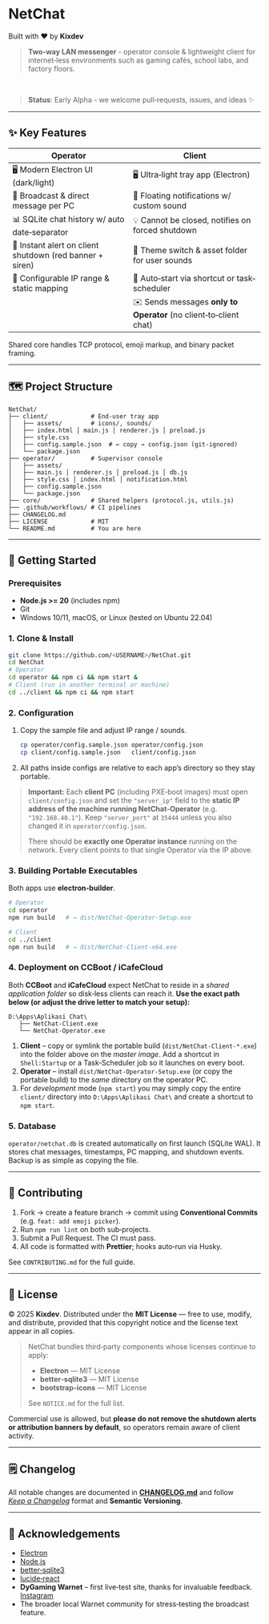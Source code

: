 # NetChat

Built with ❤️ by **Kixdev**

> **Two‑way LAN messenger** - operator console & lightweight client for internet‑less environments such as gaming cafés, school labs, and factory floors.



    

> **Status**: Early Alpha - we welcome pull‑requests, issues, and ideas ✨

---

## ✨ Key Features

| Operator                                                 | Client                                                            |
| -------------------------------------------------------- | ----------------------------------------------------------------- |
| 🖥️ Modern Electron UI (dark/light)                      | 🖥️ Ultra‑light tray app (Electron)                                |
| 📢 Broadcast & direct message per PC                     | 🔔 Floating notifications w/ custom sound                         |
| 📊 SQLite chat history w/ auto date‑separator            | 💡 Cannot be closed, notifies on forced shutdown                  |
| 🛑 Instant alert on client shutdown (red banner + siren) | 🎨 Theme switch & asset folder for user sounds                    |
| 📁 Configurable IP range & static mapping                | 🚀 Auto‑start via shortcut or task‐scheduler                      |
|                                                          | ✉️ Sends messages **only to Operator** (no client‑to‑client chat) |

Shared core handles TCP protocol, emoji markup, and binary packet framing.

---

## 🗺️ Project Structure

```
NetChat/
├── client/            # End‑user tray app
│   ├── assets/        # icons/, sounds/
│   ├── index.html │ main.js │ renderer.js │ preload.js
│   ├── style.css
│   ├── config.sample.json  # ← copy → config.json (git‑ignored)
│   └── package.json
├── operator/          # Supervisor console
│   ├── assets/
│   ├── main.js │ renderer.js │ preload.js │ db.js
│   ├── style.css │ index.html │ notification.html
│   ├── config.sample.json
│   └── package.json
├── core/              # Shared helpers (protocol.js, utils.js)
├── .github/workflows/ # CI pipelines
├── CHANGELOG.md
├── LICENSE            # MIT
└── README.md          # You are here
```

---

## 🚀 Getting Started

### Prerequisites

- **Node.js >= 20** (includes npm)
- Git
- Windows 10/11, macOS, or Linux (tested on Ubuntu 22.04)

### 1. Clone & Install

```bash
git clone https://github.com/<USERNAME>/NetChat.git
cd NetChat
# Operator
cd operator && npm ci && npm start &
# Client (run in another terminal or machine)
cd ../client && npm ci && npm start
```

### 2. Configuration

1. Copy the sample file and adjust IP range / sounds.
   ```bash
   cp operator/config.sample.json operator/config.json
   cp client/config.sample.json   client/config.json
   ```
2. All paths inside configs are relative to each app’s directory so they stay portable.

> **Important:** Each **client PC** (including PXE‑boot images) must open `client/config.json` and set the `"server_ip"` field to the **static IP address of the machine running NetChat‑Operator** (e.g. `"192.168.40.1"`). Keep `"server_port"` at `35444` unless you also changed it in `operator/config.json`.
>
> There should be **exactly one Operator instance** running on the network. Every client points to that single Operator via the IP above.

### 3. Building Portable Executables

Both apps use **electron‑builder**.

```bash
# Operator
cd operator
npm run build   # → dist/NetChat‑Operator‑Setup.exe

# Client
cd ../client
npm run build   # → dist/NetChat‑Client‑x64.exe
```

### 4. Deployment on CCBoot / iCafeCloud

Both **CCBoot** and **iCafeCloud** expect NetChat to reside in a *shared application folder* so disk‑less clients can reach it. **Use the exact path below (or adjust the drive letter to match your setup):**

```text
D:\Apps\Aplikasi Chat\
   ├── NetChat-Client.exe
   └── NetChat-Operator.exe
```

1. **Client** – copy or symlink the portable build (`dist/NetChat-Client-*.exe`) into the folder above on the *master image*. Add a shortcut in `Shell:Startup` or a Task‑Scheduler job so it launches on every boot.
2. **Operator** – install `dist/NetChat-Operator-Setup.exe` (or copy the portable build) to the *same* directory on the operator PC.
3. For *development* mode (`npm start`) you may simply copy the entire `client/` directory into `D:\Apps\Aplikasi Chat\` and create a shortcut to `npm start`.

### 5. Database

`operator/netchat.db` is created automatically on first launch (SQLite WAL).  It stores chat messages, timestamps, PC mapping, and shutdown events.  Backup is as simple as copying the file.

---

## 🤝 Contributing

1. Fork → create a feature branch → commit using **Conventional Commits** (e.g. `feat: add emoji picker`).
2. Run `npm run lint` on both sub‑projects.
3. Submit a Pull Request. The CI must pass.
4. All code is formatted with **Prettier**; hooks auto‑run via Husky.

See `CONTRIBUTING.md` for the full guide.

---

## 📜 License

© 2025 **Kixdev**. Distributed under the **MIT License** — free to use, modify, and distribute, provided that this copyright notice and the license text appear in all copies.

> NetChat bundles third‑party components whose licenses continue to apply:
> - **Electron** — MIT License
> - **better‑sqlite3** — MIT License
> - **bootstrap-icons** — MIT License
>
> See `NOTICE.md` for the full list.

Commercial use is allowed, but **please do not remove the shutdown alerts or attribution banners by default**, so operators remain aware of client activity.

---

## 🗒️ Changelog

All notable changes are documented in [**CHANGELOG.md**](CHANGELOG.md) and follow [*Keep a Changelog*](https://keepachangelog.com/) format and **Semantic Versioning**.

---

## 🙏 Acknowledgements

- [Electron](https://electronjs.org)
- [Node.js](https://nodejs.org)
- [better‑sqlite3](https://github.com/WiseLibs/better-sqlite3)
- [lucide‑react](https://github.com/lucide-icons/lucide)
- **DyGaming Warnet** – first live‑test site, thanks for invaluable feedback. [Instagram](https://www.instagram.com/dygamingbatam/)
- The broader local Warnet community for stress‑testing the broadcast feature.

